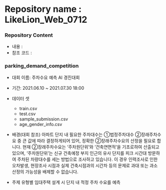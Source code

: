 # Repository name : LikeLion_Web_0712
### Repository Content
  * 내용 : 
  * 참조 코드 : 

### parking_demand_competition

 - 대회 이름: 주차수요 예측 AI 경진대회
 - 기간: 2021.06.10 ~ 2021.07.30 18:00
 - 데이터 셋
	* train.csv
	* test.csv
	* sample_submission.csv
	* age_gender_info.csv
 - 배경(대회 참조)
	아파트 단지 내 필요한 주차대수는 ①법정주차대수 ②장래주차수요 중 큰 값에 따라 결정하게되어 있어, 정확한 ②장래주차수요의 산정을 필요로 합니다.
	현재 ②장래주차수요는 ‘주차원단위’와 ‘건축연면적’을 기초로하여 산출되고 있으며, ‘주차원단위’는 신규 건축예정 부지 인근의 유사 단지를 피크 시간대 방문하여 주차된 차량대수를 세는 방법으로 조사하고 있습니다.
	이 경우 인력조사로 인한 오차발생, 현장조사 시점과 실제 건축시점과의 시간차 등의 문제로 과대 또는 과소 산정의 가능성을 배제할 수 없습니다.
	
 - 주제
	유형별 임대주택 설계 시 단지 내 적정 주차 수요를 예측
	